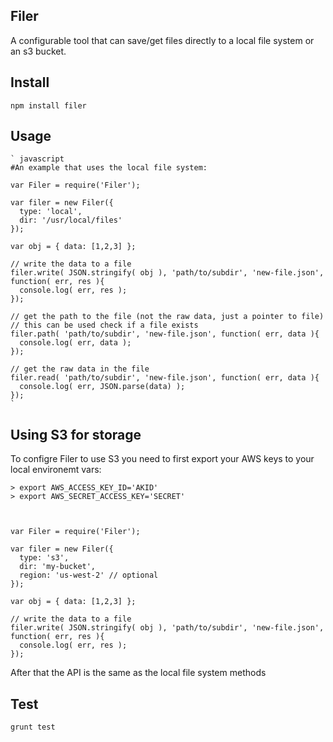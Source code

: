 Filer 
--------------------

A configurable tool that can save/get files directly to a local file system or an s3 bucket. 

## Install 

    npm install filer 

## Usage 

    ` javascript
    #An example that uses the local file system:

    var Filer = require('Filer');
    
    var filer = new Filer({
      type: 'local',
      dir: '/usr/local/files'
    });

    var obj = { data: [1,2,3] };

    // write the data to a file 
    filer.write( JSON.stringify( obj ), 'path/to/subdir', 'new-file.json', function( err, res ){
      console.log( err, res );
    });

    // get the path to the file (not the raw data, just a pointer to file)
    // this can be used check if a file exists 
    filer.path( 'path/to/subdir', 'new-file.json', function( err, data ){
      console.log( err, data );
    });

    // get the raw data in the file 
    filer.read( 'path/to/subdir', 'new-file.json', function( err, data ){
      console.log( err, JSON.parse(data) );
    });
    `

## Using S3 for storage 

To configre Filer to use S3 you need to first export your AWS keys to your local environemt vars: 

    > export AWS_ACCESS_KEY_ID='AKID'
    > export AWS_SECRET_ACCESS_KEY='SECRET' 



    var Filer = require('Filer');
    
    var filer = new Filer({
      type: 's3',
      dir: 'my-bucket',
      region: 'us-west-2' // optional
    });

    var obj = { data: [1,2,3] };

    // write the data to a file 
    filer.write( JSON.stringify( obj ), 'path/to/subdir', 'new-file.json', function( err, res ){
      console.log( err, res );
    });

After that the API is the same as the local file system methods 


## Test

    grunt test 
    
